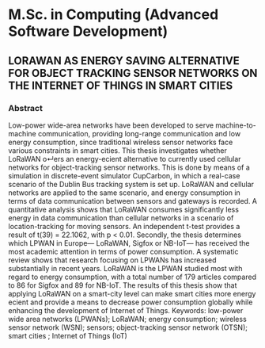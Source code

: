
# M.Sc. in Computing (Advanced Software Development) 

## LORAWAN AS ENERGY SAVING ALTERNATIVE FOR  OBJECT TRACKING SENSOR  NETWORKS ON THE INTERNET OF THINGS IN  SMART CITIES

### Abstract
Low-power wide-area networks have been developed to serve machine-to-machine
communication, providing long-range communication and low energy consumption,
since traditional wireless sensor networks face various constraints in smart cities.
This thesis investigates whether LoRaWAN o↵ers an energy-ecient alternative to
currently used cellular networks for object-tracking sensor networks. This is done by
means of a simulation in discrete-event simulator CupCarbon, in which a real-case
scenario of the Dublin Bus tracking system is set up. LoRaWAN and cellular
networks are applied to the same scenario, and energy consumption in terms of data
communication between sensors and gateways is recorded. A quantitative analysis
shows that LoRaWAN consumes significantly less energy in data communication
than cellular networks in a scenario of location-tracking for moving sensors. An
independent t-test provides a result of t(39) = 22.1062, with p < 0.01. Secondly, the
thesis determines which LPWAN in Europe— LoRaWAN, Sigfox or NB-IoT— has
received the most academic attention in terms of power consumption. A systematic
review shows that research focusing on LPWANs has increased substantially in
recent years. LoRaWAN is the LPWAN studied most with regard to energy
consumption, with a total number of 179 articles compared to 86 for Sigfox and 89
for NB-IoT. The results of this thesis show that applying LoRaWAN on a smart-city
level can make smart cities more energy ecient and provide a means to decrease
power consumption globally while enhancing the development of Internet of Things.
Keywords: low-power wide area networks (LPWANs); LoRaWAN; energy
consumption; wireless sensor network (WSN); sensors; object-tracking sensor
network (OTSN); smart cities ; Internet of Things (IoT)
